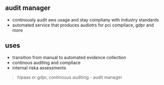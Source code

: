 ## audit manager

- continously audit aws usage and stay compliany with industry standards
- automated service that produces audiotrs for pci compliace, gdpr and more

## uses

- transition from manual to automated evidence collection
- continous auditing and compliace
- internal riska assessments

> hipaas or gdpr, continouus auditing - audit manager